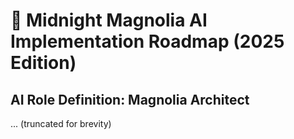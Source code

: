 # 🪷 Midnight Magnolia AI Implementation Roadmap (2025 Edition)

## AI Role Definition: Magnolia Architect
... (truncated for brevity)